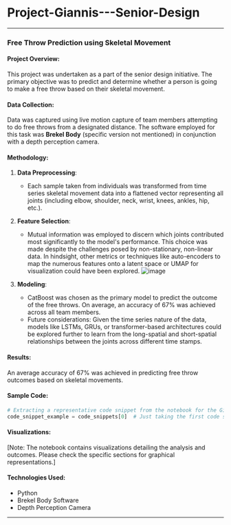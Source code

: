 # Project-Giannis---Senior-Design
---

### Free Throw Prediction using Skeletal Movement

#### Project Overview:
This project was undertaken as a part of the senior design initiative. The primary objective was to predict and determine whether a person is going to make a free throw based on their skeletal movement. 

#### Data Collection:
Data was captured using live motion capture of team members attempting to do free throws from a designated distance. The software employed for this task was **Brekel Body** (specific version not mentioned) in conjunction with a depth perception camera.

#### Methodology:

1. **Data Preprocessing**: 
   - Each sample taken from individuals was transformed from time series skeletal movement data into a flattened vector representing all joints (including elbow, shoulder, neck, wrist, knees, ankles, hip, etc.).
   
2. **Feature Selection**:
   - Mutual information was employed to discern which joints contributed most significantly to the model's performance. This choice was made despite the challenges posed by non-stationary, non-linear data. In hindsight, other metrics or techniques like auto-encoders to map the numerous features onto a latent space or UMAP for visualization could have been explored.
   ![image](https://github.com/dominusoctane/Project-Giannis---Senior-Design/assets/61175343/b5fa3ea5-6c07-4828-8afb-0de8fc309da6)

3. **Modeling**:
   - CatBoost was chosen as the primary model to predict the outcome of the free throws. On average, an accuracy of 67% was achieved across all team members. 
   - Future considerations: Given the time series nature of the data, models like LSTMs, GRUs, or transformer-based architectures could be explored further to learn from the long-spatial and short-spatial relationships between the joints across different time stamps.

#### Results:
An average accuracy of 67% was achieved in predicting free throw outcomes based on skeletal movements.

#### Sample Code:
```python
# Extracting a representative code snippet from the notebook for the GitHub README
code_snippet_example = code_snippets[0]  # Just taking the first code snippet as an example
```

#### Visualizations:
[Note: The notebook contains visualizations detailing the analysis and outcomes. Please check the specific sections for graphical representations.]

#### Technologies Used:
- Python
- Brekel Body Software
- Depth Perception Camera

---
